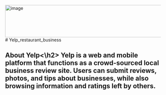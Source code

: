 <img width="4680" height="105" alt="image" src="https://github.com/user-attachments/assets/11bcd950-3207-468f-acd5-8835b9041a52" /># Yelp_restaurant_business
<h2>About Yelp<\h2>
Yelp is a web and mobile platform that functions as a crowd-sourced local business review site. Users can submit reviews, photos, and tips about businesses, while also browsing information and ratings left by others.
